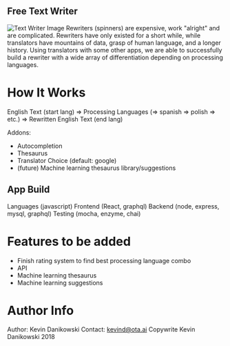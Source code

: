## Free Text Writer

![Text Writer Image](https://github.com/KevinDanikowski/text-rewriter/blob/master/misc/images/interface.png?raw=true)
Rewriters (spinners) are expensive, work "alright" and are complicated. Rewriters have only existed for a short while, while translators have mountains of data, grasp of human language, and a longer history. Using translators with some other apps, we are able to successfully build a rewriter with a wide array of differentiation depending on processing languages.

# How It Works

English Text (start lang) => Processing Languages (=> spanish => polish => etc.) => Rewritten English Text (end lang)

Addons:
- Autocompletion
- Thesaurus
- Translator Choice (default: google)
- (future) Machine learning thesaurus library/suggestions

## App Build
Languages (javascript)
Frontend (React, graphql)
Backend (node, express, mysql, graphql)
Testing (mocha, enzyme, chai)

# Features to be added
- Finish rating system to find best processing language combo
- API
- Machine learning thesaurus
- Machine learning suggestions

# Author Info
Author: Kevin Danikowski
Contact: kevind@ota.ai
Copywrite Kevin Danikowski 2018
